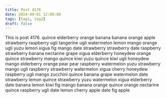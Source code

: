 ```yaml
---
title: Post 4176
date: 2024-09-01 12:00:00
tags: [tag1, tag2]
draft: false
---
```

This is post 4176.
quince
elderberry
orange
banana
banana
orange
apple
strawberry
raspberry
ugli
tangerine
ugli
watermelon
lemon
mango
orange
ugli
yuzu
lemon
xigua
fig
mango
date
strawberry
strawberry
date
raspberry
strawberry
banana
nectarine
grape
xigua
elderberry
honeydew
orange
quince
strawberry
mango
quince
kiwi
yuzu
quince
kiwi
ugli
honeydew
mango
elderberry
orange
pear
pear
raspberry
watermelon
yuzu
strawberry
mango
ugli
raspberry
strawberry
watermelon
xigua
cherry
honeydew
raspberry
ugli
mango
zucchini
quince
banana
grape
watermelon
date
strawberry
lemon
quince
strawberry
yuzu
watermelon
xigua
elderberry
date
banana
lemon
kiwi
fig
mango
banana
orange
quince
orange
nectarine
quince
raspberry
ugli
date
lemon
cherry
apple
date
fig
apple
